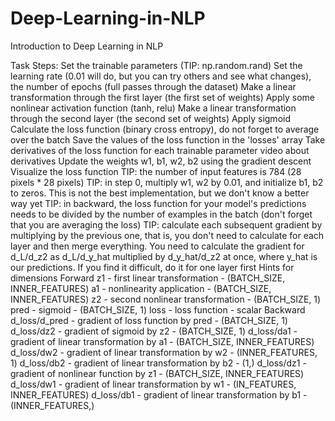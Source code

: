 # Deep-Learning-in-NLP
Introduction to Deep Learning in NLP

Task
Steps:
Set the trainable parameters (TIP: np.random.rand)
Set the learning rate (0.01 will do, but you can try others and see what changes), the number of epochs (full passes through the dataset)
Make a linear transformation through the first layer (the first set of weights)
Apply some nonlinear activation function (tanh, relu)
Make a linear transformation through the second layer (the second set of weights)
Apply sigmoid
Calculate the loss function (binary cross entropy), do not forget to average over the batch
Save the values ​​of the loss function in the 'losses' array
Take derivatives of the loss function for each trainable parameter video about derivatives
Update the weights w1, b1, w2, b2 using the gradient descent
Visualize the loss function
TIP: the number of input features is 784 (28 pixels * 28 pixels)
TIP: in step 0, multiply w1, w2 by 0.01, and initialize b1, b2 to zeros. This is not the best implementation, but we don't know a better way yet
TIP: in backward, the loss function for your model's predictions needs to be divided by the number of examples in the batch (don't forget that you are averaging the loss)
TIP: calculate each subsequent gradient by multiplying by the previous one, that is, you don't need to calculate for each layer and then merge everything. You need to calculate the gradient for d_L/d_z2 as d_L/d_y_hat multiplied by d_y_hat/d_z2 at once, where y_hat is our predictions.
If you find it difficult, do it for one layer first
Hints for dimensions
Forward
z1 - first linear transformation - (BATCH_SIZE, INNER_FEATURES)
a1 - nonlinearity application - (BATCH_SIZE, INNER_FEATURES)
z2 - second nonlinear transformation - (BATCH_SIZE, 1)
pred - sigmoid - (BATCH_SIZE, 1)
loss - loss function - scalar
Backward
d_loss/d_pred - gradient of loss function by pred - (BATCH_SIZE, 1)
d_loss/dz2 - gradient of sigmoid by z2 - (BATCH_SIZE, 1)
d_loss/da1 - gradient of linear transformation by a1 - (BATCH_SIZE, INNER_FEATURES)
d_loss/dw2 - gradient of linear transformation by w2 - (INNER_FEATURES, 1)
d_loss/db2 - gradient of linear transformation by b2 - (1,)
d_loss/dz1 - gradient of nonlinear function by z1 - (BATCH_SIZE, INNER_FEATURES)
d_loss/dw1 - gradient of linear transformation by w1 - (IN_FEATURES, INNER_FEATURES)
d_loss/db1 - gradient of linear transformation by b1 - (INNER_FEATURES,)

